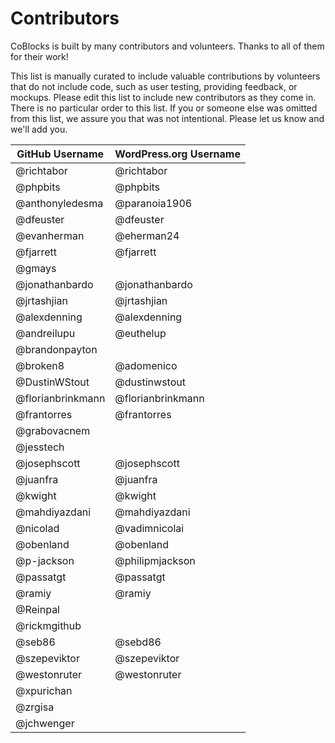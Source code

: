 # Contributors

CoBlocks is built by many contributors and volunteers. Thanks to all of them for their work!

This list is manually curated to include valuable contributions by volunteers that do not include code, such as user testing, providing feedback, or mockups. Please edit this list to include new contributors as they come in. There is no particular order to this list. If you or someone else was omitted from this list, we assure you that was not intentional. Please let us know and we'll add you.

| GitHub Username   | WordPress.org Username |
| ----------------- | ---------------------- |
| @richtabor        | @richtabor             |
| @phpbits          | @phpbits               |
| @anthonyledesma   | @paranoia1906          |
| @dfeuster         | @dfeuster              |
| @evanherman       | @eherman24             |
| @fjarrett         | @fjarrett              |
| @gmays            |                        |
| @jonathanbardo    | @jonathanbardo         |
| @jrtashjian       | @jrtashjian            |
| @alexdenning      | @alexdenning           |
| @andreilupu       | @euthelup              |
| @brandonpayton    |                        |
| @broken8          | @adomenico             |
| @DustinWStout     | @dustinwstout          |
| @florianbrinkmann | @florianbrinkmann      |
| @frantorres       | @frantorres            |
| @grabovacnem      |                        |
| @jesstech         |                        |
| @josephscott      | @josephscott           |
| @juanfra          | @juanfra               |
| @kwight           | @kwight                |
| @mahdiyazdani     | @mahdiyazdani          |
| @nicolad          | @vadimnicolai          |
| @obenland         | @obenland              |
| @p-jackson        | @philipmjackson        |
| @passatgt         | @passatgt              |
| @ramiy            | @ramiy                 |
| @Reinpal          |                        |
| @rickmgithub      |                        |
| @seb86            | @sebd86                |
| @szepeviktor      | @szepeviktor           |
| @westonruter      | @westonruter           |
| @xpurichan        |                        |
| @zrgisa           |                        |
| @jchwenger        |                        |